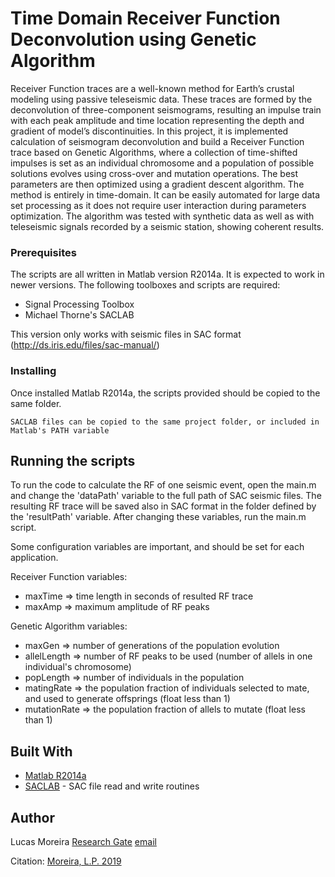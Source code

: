 # Time Domain Receiver Function Deconvolution using Genetic Algorithm

Receiver Function traces are a well-known method for Earth’s crustal modeling using passive teleseismic data. These traces are formed by the deconvolution of three-component seismograms, resulting an impulse train with each peak amplitude and time location representing the depth and gradient of model’s discontinuities. In this project, it is implemented calculation of seismogram deconvolution and build a Receiver Function trace based on Genetic Algorithms, where a collection of time-shifted impulses is set as an individual chromosome and a population of possible solutions evolves using cross-over and mutation operations. The best parameters are then optimized using a gradient descent algorithm. The method is entirely in time-domain. It can be easily automated for large data set processing as it does not require user interaction during parameters optimization. The algorithm was tested with synthetic data as well as with teleseismic signals recorded by a seismic station, showing coherent results.

### Prerequisites

The scripts are all written in Matlab version R2014a. It is expected to work in newer versions. The following toolboxes and scripts are required:

- Signal Processing Toolbox
- Michael Thorne's SACLAB

This version only works with seismic files in SAC format (http://ds.iris.edu/files/sac-manual/)

### Installing

Once installed Matlab R2014a, the scripts provided should be copied to the same folder.

```
SACLAB files can be copied to the same project folder, or included in Matlab's PATH variable
```

## Running the scripts

To run the code to calculate the RF of one seismic event, open the main.m and change the 'dataPath' variable to the full path of SAC seismic files. The resulting RF trace will be saved also in SAC format in the folder defined by the 'resultPath' variable. After changing these variables, run the main.m script.

Some configuration variables are important, and should be set for each application.

Receiver Function variables:
- maxTime => time length in seconds of resulted RF trace
- maxAmp => maximum amplitude of RF peaks

Genetic Algorithm variables:
- maxGen => number of generations of the population evolution
- allelLength => number of RF peaks to be used (number of allels in one individual's chromosome)
- popLength => number of individuals in the population
- matingRate => the population fraction of individuals selected to mate, and used to generate offsprings (float less than 1)
- mutationRate => the population fraction of allels to mutate (float less than 1)

## Built With

* [Matlab R2014a](https://www.mathworks.com/products/matlab.html)
* [SACLAB](http://home.chpc.utah.edu/~thorne/software.html) - SAC file read and write routines

## Author

Lucas Moreira [Research Gate](https://www.researchgate.net/profile/Lucas_Moreira6)
              [email](mailto:lucas.paes.moreira@gmail.com)

Citation: [Moreira, L.P. 2019](https://doi.org/10.1109/LGRS.2019.2947136)
